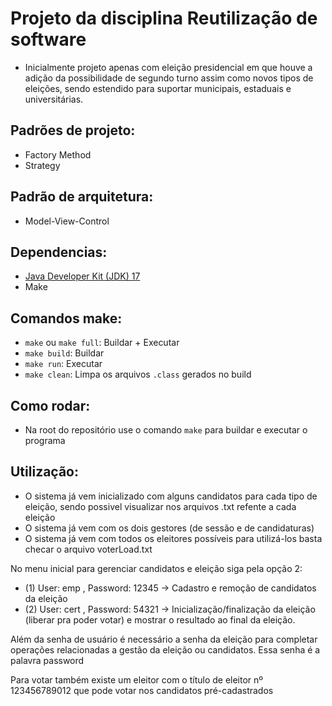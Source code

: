 # Projeto da disciplina Reutilização de software
- Inicialmente projeto apenas com eleição presidencial em que houve a adição da possibilidade de segundo turno assim como novos tipos de eleições, sendo estendido para suportar municipais, estaduais e universitárias.

## Padrões de projeto:
- Factory Method
- Strategy

## Padrão de arquitetura:
- Model-View-Control

## Dependencias:

- [Java Developer Kit (JDK) 17](https://www.oracle.com/java/technologies/javase/jdk17-archive-downloads.html)
- Make

## Comandos make:

- `make` ou `make full`: Buildar + Executar
- `make build`: Buildar
- `make run`: Executar
- `make clean`: Limpa os arquivos `.class` gerados no build

## Como rodar:

- Na root do repositório use o comando `make` para buildar e executar o programa

## Utilização:

- O sistema já vem inicializado com alguns candidatos para cada tipo de eleição, sendo possivel visualizar nos arquivos .txt refente a cada eleição
- O sistema já vem com os dois gestores (de sessão e de candidaturas)
- O sistema já vem com todos os eleitores possíveis para utilizá-los basta checar o arquivo voterLoad.txt

No menu inicial para gerenciar candidatos e eleição siga pela opção 2:

- (1) User: emp , Password: 12345 -> Cadastro e remoção de candidatos da eleição
- (2) User: cert , Password: 54321 -> Inicialização/finalização da eleição (liberar pra poder votar) e mostrar o resultado ao final da eleição.

Além da senha de usuário é necessário a senha da eleição para completar operações relacionadas a gestão da eleição ou candidatos. Essa senha é a palavra password

Para votar também existe um eleitor com o título de eleitor nº 123456789012 que pode votar nos candidatos pré-cadastrados
